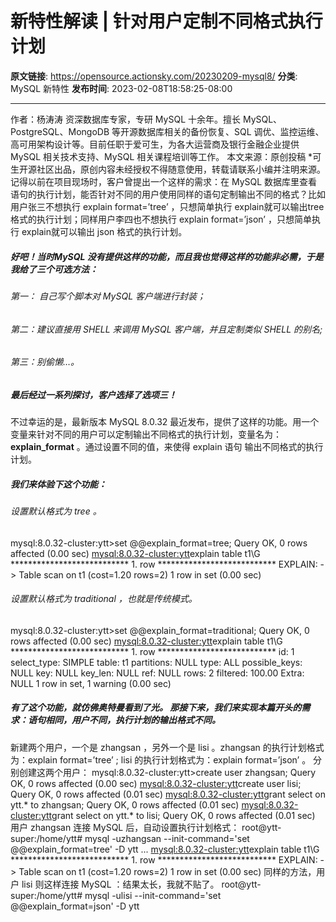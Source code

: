 # 新特性解读 | 针对用户定制不同格式执行计划

**原文链接**: https://opensource.actionsky.com/20230209-mysql8/
**分类**: MySQL 新特性
**发布时间**: 2023-02-08T18:58:25-08:00

---

作者：杨涛涛
资深数据库专家，专研 MySQL 十余年。擅长 MySQL、PostgreSQL、MongoDB 等开源数据库相关的备份恢复、SQL 调优、监控运维、高可用架构设计等。目前任职于爱可生，为各大运营商及银行金融企业提供 MySQL 相关技术支持、MySQL 相关课程培训等工作。
本文来源：原创投稿
*可生开源社区出品，原创内容未经授权不得随意使用，转载请联系小编并注明来源。
记得以前在项目现场时，客户曾提出一个这样的需求：在 MySQL 数据库里查看语句的执行计划，能否针对不同的用户使用同样的语句定制输出不同的格式？比如用户张三不想执行 explain format=&#8217;tree&#8217; ，只想简单执行 explain就可以输出tree 格式的执行计划；同样用户李四也不想执行 explain format=&#8217;json&#8217; ，只想简单执行 explain就可以输出 json 格式的执行计划。
##### 好吧！当时MySQL 没有提供这样的功能，而且我也觉得这样的功能非必需，于是我给了三个可选方法：
###### 第一： 自己写个脚本对 MySQL 客户端进行封装；
###### 第二：建议直接用 SHELL 来调用 MySQL 客户端，并且定制类似 SHELL 的别名;
###### 第三：别偷懒&#8230;。
##### 最后经过一系列探讨，客户选择了选项三！
不过幸运的是，最新版本 MySQL 8.0.32 最近发布，提供了这样的功能。用一个变量来针对不同的用户可以定制输出不同格式的执行计划，变量名为：**explain_format** 。通过设置不同的值，来使得 explain 语句 输出不同格式的执行计划。
##### 我们来体验下这个功能：
###### 设置默认格式为 tree 。
mysql:8.0.32-cluster:ytt>set @@explain_format=tree;
Query OK, 0 rows affected (0.00 sec)
<mysql:8.0.32-cluster:ytt>explain table t1\G
*************************** 1. row ***************************
EXPLAIN: -> Table scan on t1  (cost=1.20 rows=2)
1 row in set (0.00 sec)
###### 设置默认格式为 traditional ，也就是传统模式。
mysql:8.0.32-cluster:ytt>set @@explain_format=traditional;
Query OK, 0 rows affected (0.00 sec)
<mysql:8.0.32-cluster:ytt>explain table t1\G
*************************** 1. row ***************************
id: 1
select_type: SIMPLE
table: t1
partitions: NULL
type: ALL
possible_keys: NULL
key: NULL
key_len: NULL
ref: NULL
rows: 2
filtered: 100.00
Extra: NULL
1 row in set, 1 warning (0.00 sec)
##### 有了这个功能，就仿佛奥特曼看到了光。 那接下来，我们来实现本篇开头的需求：语句相同，用户不同，执行计划的输出格式不同。
新建两个用户，一个是 zhangsan ，另外一个是 lisi 。zhangsan 的执行计划格式为：explain format=&#8217;tree&#8217; ; lisi 的执行计划格式为：explain format=&#8217;json&#8217; 。
分别创建这两个用户：
mysql:8.0.32-cluster:ytt>create user zhangsan;
Query OK, 0 rows affected (0.00 sec)
<mysql:8.0.32-cluster:ytt>create user lisi;
Query OK, 0 rows affected (0.01 sec)
<mysql:8.0.32-cluster:ytt>grant select on ytt.* to zhangsan;
Query OK, 0 rows affected (0.01 sec)
<mysql:8.0.32-cluster:ytt>grant select on ytt.* to lisi;
Query OK, 0 rows affected (0.01 sec)
用户 zhangsan 连接 MySQL 后，自动设置执行计划格式：
root@ytt-super:/home/ytt# mysql -uzhangsan --init-command='set @@explain_format=tree' -D ytt
...
<mysql:8.0.32-cluster:ytt>explain table t1\G
*************************** 1. row ***************************
EXPLAIN: -> Table scan on t1  (cost=1.20 rows=2)
1 row in set (0.00 sec)
同样的方法，用户 lisi 则这样连接 MySQL ：结果太长，我就不贴了。
root@ytt-super:/home/ytt# mysql -ulisi --init-command='set @@explain_format=json' -D ytt